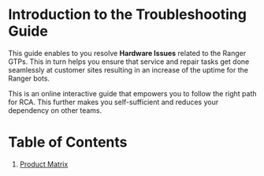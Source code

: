 # Introduction to the Troubleshooting Guide

This guide enables to you resolve **Hardware Issues** related to the Ranger GTPs. This in turn helps you ensure that service and repair tasks get done seamlessly at customer sites resulting in an increase of the uptime for the Ranger bots.

This is an online interactive guide that empowers you to follow the right path for RCA. This further makes you self-sufficient and reduces your dependency on other teams.

# Table of Contents
1. [Product Matrix](https://github.com/mridula-techwriter/greyorange-pke/blob/ac021f43754072d3f15bbfd108f987346195b08d/Doc_Manufacturing/Product%20Matrix.md)
